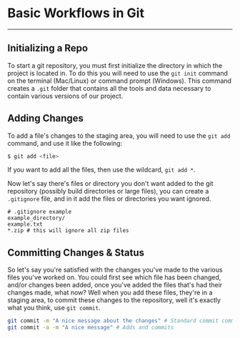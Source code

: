 # Basic Workflows in Git  

---  

## Initializing a Repo
To start a git repository, you must first initialize the directory in which the project is located in. To do this 
you will need to use the `git init` command on the terminal (Mac/Linux) or command prompt (Windows). This command 
creates a `.git` folder that contains all the tools and data necessary to contain various versions of our project. 

## Adding Changes 
To add a file's changes to the staging area, you will need to use the `git add` command, and use it 
like the following:  

```bash
$ git add <file>
```

If you want to add all the files, then use the wildcard, `git add *`. 

Now let's say there's files or directory you don't want added to the git repository (possibly build directories or large files), 
you can create a `.gitignore` file, and in it add the files or directories you want ignored. 

```
# .gitignore example 
example_directory/
example.txt
*.zip # this will ignore all zip files 
```

## Committing Changes & Status
So let's say you're satisfied with the changes you've made to the various files you've worked on. You could first see 
which file has been changed, and/or changes been added, once you've added the files that's had their changes made, what now?
Well when you add these files, they're in a staging area, to commit these changes to the repository, well it's exactly what you 
think, use `git commit`. 

```bash
git commit -m "A nice message about the changes" # Standard commit command 
git commit -a -m "A nice message" # Adds and commits 

```